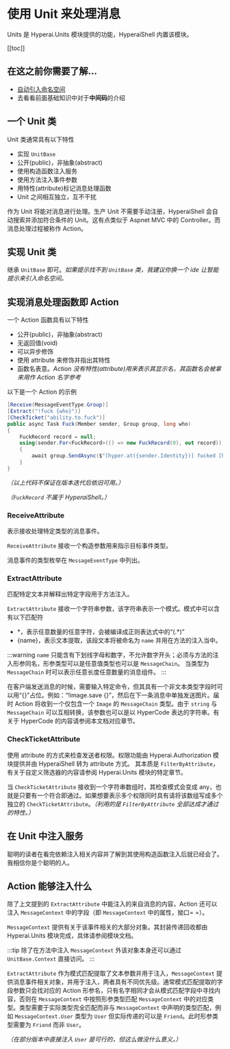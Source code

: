 # 使用 Unit 来处理消息

Units 是 Hyperai.Units 模块提供的功能，HyperaiShell 内置该模块。

[[toc]]

## 在这之前你需要了解...

- [自动引入命名空间](https://cn.bing.com/search?q=C%23+%E8%87%AA%E5%8A%A8%E5%BC%95%E5%85%A5%E5%91%BD%E5%90%8D%E7%A9%BA%E9%97%B4&cvid=bbcea75e87134fe4bf0f2b5b71f9f16f&pglt=419&FORM=ANNTA1&PC=U531)
- 去看看前面基础知识中对于**中间码**的介绍

## 一个 Unit 类

Unit 类通常具有以下特性
- 实现 `UnitBase`
- 公开(public)，非抽象(abstract)
- 使用构造函数注入服务
- 使用方法注入事件参数
- 用特性(attribute)标记消息处理函数
- Unit 之间相互独立，互不干扰

作为 Unit 将能对消息进行处理。生产 Unit 不需要手动注册，HyperaiShell 会自动搜索并添加符合条件的 Unit。这有点类似于 Aspnet MVC 中的 Controller。而消息处理过程被称作 Action。

## 实现 Unit 类

继承 `UnitBase` 即可。*如果提示找不到 `UnitBase` 类，我建议你换一个 ide 让智能提示来引入命名空间。*

## 实现消息处理函数即 Action

一个 Action 函数具有以下特性
- 公开(public)，非抽象(abstract)
- 无返回值(void)
- 可以异步修饰
- 使用 attribute 来修饰并指出其特性
- 函数名表意。*Action 没有特性(attribute)用来表示其显示名，其函数名会被拿来用作 Action 名字参考*

以下是一个 Action 的示例
```csharp
[Receive(MessageEventType.Group)]
[Extract("!fuck {who}")]
[CheckTicket("ability.to.fuck")]
public async Task Fuck(Member sender, Group group, long who)
{
	FuckRecord record = null;
	using(sender.For<FuckRecord>(() => new FuckRecord(0), out record))
	{
		await group.SendAsync($"[hyper.at({sender.Identity})] fucked [hyper.at({who})] the {++record.Count}th time.").MakeMessageChain());
	}
}
```

*（以上代码不保证在版本迭代后依旧可用。）*

*（`FuckRecord` 不属于 HyperaiShell。）*

### ReceiveAttribute

表示接收处理特定类型的消息事件。

`ReceiveAttribute` 接收一个构造参数用来指示目标事件类型。

消息事件的类型枚举在 `MessageEventType` 中列出。

### ExtractAttribute

匹配特定文本并解释出特定字段用于方法注入。

`ExtractAttribute` 接收一个字符串参数，该字符串表示一个模式。模式中可以含有以下匹配符
- \*，表示任意数量的任意字符，会被编译成正则表达式中的“(.\*)”
- {name}，表示文本提取，该段文本将被命名为 `name` 并用在方法的注入当中。

:::warning
`name` 只能含有下划线字母和数字，不允许数字开头；必须与方法的注入形参同名，形参类型可以是任意值类型也可以是 `MessageChain`。
当类型为 `MessageChain` 时可以表示任意长度任意数量的消息组件。
:::

在客户端发送消息的时候，需要输入特定命令，但其具有一个非文本类型字段时可以用“{}”占位。例如：“!image.save {}”，然后在下一条消息中单独发送图片。届时 Action 将收到一个仅包含一个 `Image` 的 `MessageChain` 类型。由于 `string` 与 `MessageChain` 可以互相转换，该参数也可以是以 HyperCode 表达的字符串。有关于 HyperCode 的内容请参阅本文档对应章节。

### CheckTicketAttribute

使用 attribute 的方式来检查发送者权限。权限功能由 Hyperai.Authorization 模块提供并由 HyperaiShell 转为 attribute 方式。
其本质是 `FilterByAttribute`，有关于自定义筛选器的内容请参阅 Hyperai.Units 模块的特定章节。

当 `CheckTicketAttribute` 接收到一个字符串数组时，其检查模式会变成 any，也就是只要有一个符合即通过。如果想要表示多个权限同时具有请将该数组写成多个独立的 `CheckTicketAttribute`。*（利用的是 `FilterByAttribute` 全部达成才通过的特性。）*

## 在 Unit 中注入服务

聪明的读者在看完依赖注入相关内容并了解到其使用构造函数注入后就已经会了。我相信你是个聪明的人。

## Action 能够注入什么

除了上文提到的 `ExtractAttribute` 中能注入的来自消息的内容，Action 还可以注入 `MessageContext` 中的字段（即 `MessageContext` 中的属性，拗口= =）。

`MessageContext` 提供有关于该事件相关的大部分对象。其封装传递回收都由 Hyperai.Units 模块完成，具体请参阅模块文档。

:::tip
除了在方法中注入 `MessageContext` 外该对象本身还可以通过 `UnitBase.Context` 直接访问。
:::

`ExtractAttribute` 作为模式匹配提取了文本参数并用于注入，`MessageContext` 提供消息事件相关对象，并用于注入，两者具有不同优先级。通常模式匹配提取的字段参数只会找对应的 Action 形参名，只有名字相同才会从模式匹配字段中寻找内容，否则在 `MessageContext` 中按照形参类型匹配 `MessageContext` 中的对应类型。类型需要于实际类型完全匹配而非与 `MessageContext` 中声明的类型匹配，例如 `MessageContext.User` 类型为 `User` 但实际传递的可以是 `Friend`。此时形参类型需要为 `Friend` 而非 `User`。

*（在部分版本中直接注入 `User` 是可行的，但这么做没什么意义。）*